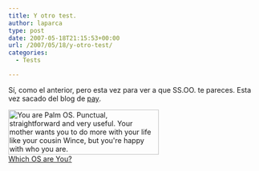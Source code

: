 ```yaml
---
title: Y otro test.
author: laparca
type: post
date: 2007-05-18T21:15:53+00:00
url: /2007/05/18/y-otro-test/
categories:
  - Tests

---
```

Sí, como el anterior, pero esta vez para ver a que SS.OO. te pareces. Esta vez sacado del blog de <a href="http://pay.zoomblog.com/" target="_blank">pay</a>.

[<img loading="lazy" decoding="async" src="http://www.bbspot.com/Images/News_Features/2003/01/os_quiz/palm.jpg" alt="You are Palm OS. Punctual, straightforward and very useful.  Your mother wants you to do more with your life like your cousin Wince, but you're happy with who you are." border="0" height="90" width="300" />  
Which OS are You?][1]

 [1]: http://bbspot.com/News/2003/01/os_quiz.php